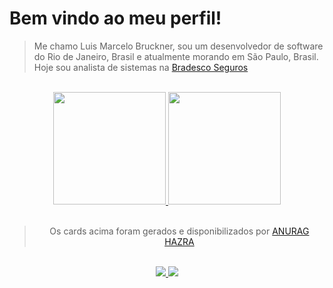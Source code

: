 # Bem vindo ao meu perfil!

> Me chamo Luis Marcelo Bruckner, sou um desenvolvedor de software do Rio de Janeiro, Brasil e atualmente morando em São Paulo, Brasil.  
> Hoje sou analista de sistemas na <a href="https://www.bradescoseguros.com.br/" target="blank">Bradesco Seguros</a>

<br>

<div style="display: inline_block" align="center">
  
  <a href="https://github.com/marcelobruckner/">
    <img height="180em" src="https://github-readme-stats.vercel.app/api?username=marcelobruckner&show_icons=true&include_all_commits=true&count_private=true"/>
  </a> 
  <a href="https://github.com/marcelobruckner/">
    <img height="180em" src="https://github-readme-stats.vercel.app/api/top-langs/?username=marcelobruckner&layout=compact"/>
  </a>
</div>

<br>

<div align=center>

> Os cards acima foram gerados e disponibilizados por [ANURAG HAZRA](https://github.com/anuraghazra/github-readme-stats/)

</div>

<br>

<div align="center"> 
  <a href = "mailto:marcelobruckner@gmail.com" target="_blank">
      <img src="https://img.shields.io/badge/-Gmail-%23333?style=for-the-badge&logo=gmail&logoColor=white" target="_blank">
  </a>
  <a href="https://www.linkedin.com/in/marcelobruckner/" target="_blank">
    <img src="https://img.shields.io/badge/-LinkedIn-%230077B5?style=for-the-badge&logo=linkedin&logoColor=white" target="_blank">
  </a> 
</div>
<br>
